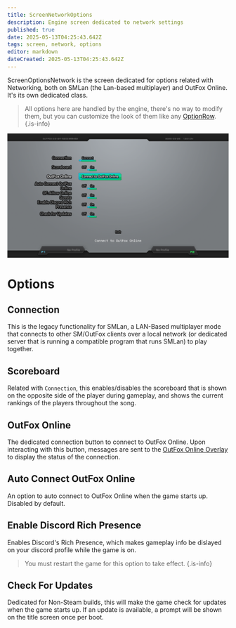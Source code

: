 ```yaml
---
title: ScreenNetworkOptions
description: Engine screen dedicated to network settings
published: true
date: 2025-05-13T04:25:43.642Z
tags: screen, network, options
editor: markdown
dateCreated: 2025-05-13T04:25:43.642Z
---
```


ScreenOptionsNetwork is the screen dedicated for options related with Networking, both on SMLan (the Lan-based multiplayer) and OutFox Online. It's its own dedicated class.

> All options here are handled by the engine, there's no way to modify them, but you can customize the look of them like any [OptionRow]().
{.is-info}

![online-options-before-connect.png](/user-guide/online-options-before-connect.png)

# Options

## Connection

This is the legacy functionality for SMLan, a LAN-Based multiplayer mode that connects to other SM/OutFox clients over a local network (or dedicated server that is running a compatible program that runs SMLan) to play together.

## Scoreboard

Related with `Connection`, this enables/disables the scoreboard that is shown on the opposite side of the player during gameplay, and shows the current rankings of the players throughout the song.

## OutFox Online

The dedicated connection button to connect to OutFox Online. Upon interacting with this button, messages are sent to the [OutFox Online Overlay](/dev/outfoxonline/onlineoverlay) to display the status of the connection.

## Auto Connect OutFox Online

An option to auto connect to OutFox Online when the game starts up. Disabled by default.

## Enable Discord Rich Presence

Enables Discord's Rich Presence, which makes gameplay info be dislayed on your discord profile while the game is on.

> You must restart the game for this option to take effect.
{.is-info}

## Check For Updates

Dedicated for Non-Steam builds, this will make the game check for updates when the game starts up. If an update is available, a prompt will be shown on the title screen once per boot.